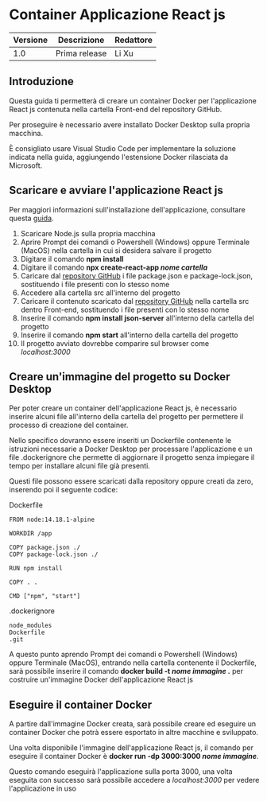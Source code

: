 
# Container Applicazione React js
 | Versione | Descrizione   | Redattore |
 | -------- | ------------- | --------- |
 | 1.0      | Prima release | Li Xu     |
 ## Introduzione
 Questa guida ti permetterà di creare un container Docker per l'applicazione React js contenuta nella cartella Front-end del repository GitHub.
 
 Per proseguire è necessario avere installato Docker Desktop sulla propria macchina.
 
 È consigliato usare Visual Studio Code per implementare la soluzione indicata nella guida, aggiungendo l'estensione Docker rilasciata da Microsoft.
 
 ## Scaricare e avviare l'applicazione React js
 Per maggiori informazioni sull'installazione dell'applicazione, consultare questa [guida](https://github.com/prometeia-public/training-2022/blob/main/Front-end/READ.md/).
 
 1. Scaricare Node.js sulla propria macchina
 2. Aprire Prompt dei comandi o Powershell (Windows) oppure Terminale (MacOS) nella cartella in cui si desidera salvare il progetto
 3. Digitare il comando **npm install**
 4. Digitare il comando **npx create-react-app *nome cartella***
 5. Caricare dal [repository GitHub](https://github.com/prometeia-public/training-2022.git) i file package.json e package-lock.json, sostituendo i file presenti con lo stesso nome
 6. Accedere alla cartella src all'interno del progetto
 7. Caricare il contenuto scaricato dal [repository GitHub](https://github.com/prometeia-public/training-2022.git) nella cartella src dentro Front-end, sostituendo i file presenti con lo stesso nome
 8. Inserire il comando **npm install json-server** all'interno della cartella del progetto
 9. Inserire il comando **npm start** all'interno della cartella del progetto
 10. Il progetto avviato dovrebbe comparire sul browser come *localhost:3000*

 ## Creare un'immagine del progetto su Docker Desktop
 Per poter creare un container dell'applicazione React js, è necessario inserire alcuni file all'interno della cartella del progetto per permettere il processo di creazione del container.
 
 Nello specifico dovranno essere inseriti un Dockerfile contenente le istruzioni necessarie a Docker Desktop per processare l'applicazione e un file .dockerignore che permette di aggiornare il progetto senza impiegare il tempo per installare alcuni file già presenti.
 
 Questi file possono essere scaricati dalla repository oppure creati da zero, inserendo poi il seguente codice:
 
 Dockerfile

 ```
 FROM node:14.18.1-alpine

 WORKDIR /app

 COPY package.json ./
 COPY package-lock.json ./

 RUN npm install

 COPY . .

 CMD ["npm", "start"]
 ```

 .dockerignore
 ```
 node_modules
 Dockerfile
 .git
 ```

 A questo punto aprendo Prompt dei comandi o Powershell (Windows) oppure Terminale (MacOS), entrando nella cartella contenente il Dockerfile, sarà possibile inserire il      comando **docker build -t *nome immagine* .** per costruire un'immagine Docker dell'applicazione React js

 ## Eseguire il container Docker

 A partire dall'immagine Docker creata, sarà possibile creare ed eseguire un container Docker che potrà essere esportato in altre macchine e sviluppato.

 Una volta disponibile l'immagine dell'applicazione React js, il comando per eseguire il container Docker è **docker run -dp 3000:3000 *nome immagine***.

 Questo comando eseguirà l'applicazione sulla porta 3000, una volta eseguita con successo sarà possibile accedere a *localhost:3000* per vedere l'applicazione in uso

